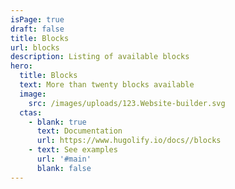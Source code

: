 ```yaml
---
isPage: true
draft: false
title: Blocks
url: blocks
description: Listing of available blocks
hero:
  title: Blocks
  text: More than twenty blocks available
  image:
    src: /images/uploads/123.Website-builder.svg
  ctas:
    - blank: true
      text: Documentation
      url: https://www.hugolify.io/docs//blocks
    - text: See examples
      url: '#main'
      blank: false
---
```

